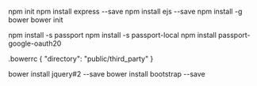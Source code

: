 

npm init
npm install express --save
npm install ejs --save
npm install -g bower
bower init

npm install -s passport
npm install -s passport-local
npm install passport-google-oauth20

.bowerrc
{
  "directory": "public/third_party"
}

bower install jquery#2 --save
bower install bootstrap --save
